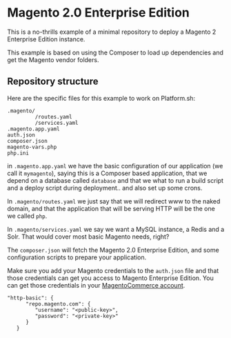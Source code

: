 # Magento 2.0 Enterprise Edition

This is a no-thrills example of a minimal repository to deploy a Magento 2 Enterprise Edition instance.

This example is based on using the Composer to load up dependencies and get the Magento vendor folders.

## Repository structure

Here are the specific files for this example to work on Platform.sh:

```
.magento/
         /routes.yaml
         /services.yaml
.magento.app.yaml
auth.json
composer.json
magento-vars.php
php.ini
```

in `.magento.app.yaml` we have the basic configuration of our application (we call it ``mymagento``), saying this is a
Composer based application, that we depend on a database called `database` and that we what to run a build script and a
deploy script during deployment.. and also set up some crons.

In `.magento/routes.yaml` we just say that we will redirect www to the naked domain, and that the application that
will be serving HTTP will be the one we called `php`.

In `.magento/services.yaml` we say we want a MySQL instance, a Redis and a Solr. That would cover most basic Magento
needs, right?

The ``composer.json`` will fetch the Magento 2.0 Enterprise Edition, and some configuration scripts to prepare your application.

Make sure you add your Magento credentials to the `auth.json` file and that those credentials can get you access to Magento Enterprise Edition. You can get those credentials in your [MagentoCommerce account](https://www.magentocommerce.com/magento-connect/customerdata/accessKeys/list/).

```
"http-basic": {
      "repo.magento.com": {
         "username": "<public-key>",
         "password": "<private-key>"
      }
   }
```
